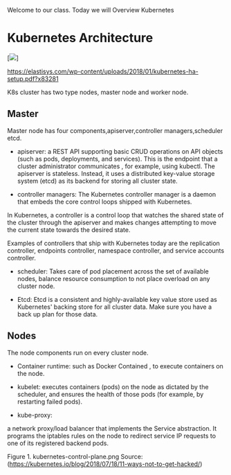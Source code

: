 Welcome to our class. Today we will Overview Kubernetes
# Kubernetes Architecture
[<image src="https://d33wubrfki0l68.cloudfront.net/d35c2b375b43b4fa374ae834f95224975418e33f/6b47b/images/blog/2018-06-05-11-ways-not-to-get-hacked/kubernetes-control-plane.png" alert="Figure 1">] 


https://elastisys.com/wp-content/uploads/2018/01/kubernetes-ha-setup.pdf?x83281

K8s cluster has two type nodes, master node and worker node.

## Master
Master node has four components,apiserver,controller managers,scheduler etcd.

- apiserver: a REST API supporting basic CRUD operations on API objects (such as pods, deployments, and services).
This is the endpoint that a cluster administrator communicates , for example, using kubectl. The apiserver is stateless. Instead, it uses a distributed key-value storage system (etcd) as its backend for storing all cluster state.

- controller managers:
The Kubernetes controller manager is a daemon that embeds the core control loops shipped with Kubernetes. 

 In Kubernetes, a controller is a control loop that watches the shared state of the cluster through the apiserver and makes changes attempting to move the current state towards the desired state. 

Examples of controllers that ship with Kubernetes today are the replication controller, endpoints controller, namespace controller, and service accounts controller.


- scheduler: 
Takes care of pod placement across the set of available nodes,  balance resource consumption to not place overload on any cluster node.

- Etcd:
Etcd is a consistent and highly-available key value store used as Kubernetes' backing store for all cluster data.
Make sure you have a back up plan for those data.

## Nodes
The node components run on every cluster node. 
- Container runtime: 
  such as Docker Contained , to execute containers on the node.
- kubelet: 
  executes containers (pods) on the node as dictated by the scheduler, and ensures the health of those pods (for example, by restarting failed pods).

- kube-proxy:

a network proxy/load balancer that implements the Service abstraction.
It programs the iptables rules on the node to redirect service IP requests to one of its registered backend pods.


Figure 1. kubernetes-control-plane.png
Source:(https://kubernetes.io/blog/2018/07/18/11-ways-not-to-get-hacked/)